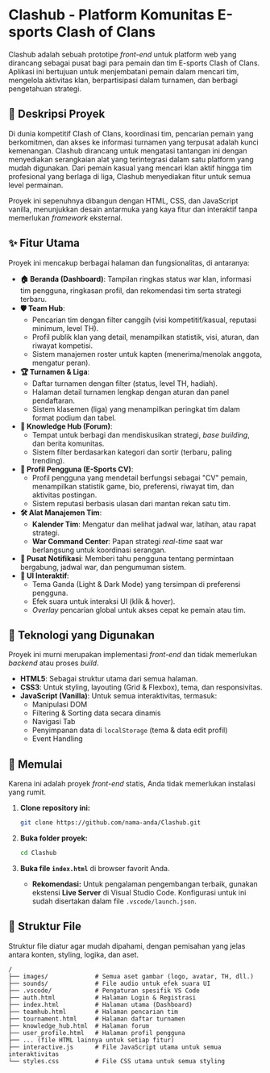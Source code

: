# Clashub - Platform Komunitas E-sports Clash of Clans

Clashub adalah sebuah prototipe *front-end* untuk platform web yang dirancang sebagai pusat bagi para pemain dan tim E-sports Clash of Clans. Aplikasi ini bertujuan untuk menjembatani pemain dalam mencari tim, mengelola aktivitas klan, berpartisipasi dalam turnamen, dan berbagi pengetahuan strategi.

## 📜 Deskripsi Proyek

Di dunia kompetitif Clash of Clans, koordinasi tim, pencarian pemain yang berkomitmen, dan akses ke informasi turnamen yang terpusat adalah kunci kemenangan. Clashub dirancang untuk mengatasi tantangan ini dengan menyediakan serangkaian alat yang terintegrasi dalam satu platform yang mudah digunakan. Dari pemain kasual yang mencari klan aktif hingga tim profesional yang berlaga di liga, Clashub menyediakan fitur untuk semua level permainan.

Proyek ini sepenuhnya dibangun dengan HTML, CSS, dan JavaScript vanilla, menunjukkan desain antarmuka yang kaya fitur dan interaktif tanpa memerlukan *framework* eksternal.

## ✨ Fitur Utama

Proyek ini mencakup berbagai halaman dan fungsionalitas, di antaranya:

  * **🏠 Beranda (Dashboard)**: Tampilan ringkas status war klan, informasi tim pengguna, ringkasan profil, dan rekomendasi tim serta strategi terbaru.
  * **🛡️ Team Hub**:
      * Pencarian tim dengan filter canggih (visi kompetitif/kasual, reputasi minimum, level TH).
      * Profil publik klan yang detail, menampilkan statistik, visi, aturan, dan riwayat kompetisi.
      * Sistem manajemen roster untuk kapten (menerima/menolak anggota, mengatur peran).
  * **🏆 Turnamen & Liga**:
      * Daftar turnamen dengan filter (status, level TH, hadiah).
      * Halaman detail turnamen lengkap dengan aturan dan panel pendaftaran.
      * Sistem klasemen (liga) yang menampilkan peringkat tim dalam format podium dan tabel.
  * **🧠 Knowledge Hub (Forum)**:
      * Tempat untuk berbagi dan mendiskusikan strategi, *base building*, dan berita komunitas.
      * Sistem filter berdasarkan kategori dan sortir (terbaru, paling trending).
  * **👤 Profil Pengguna (E-Sports CV)**:
      * Profil pengguna yang mendetail berfungsi sebagai "CV" pemain, menampilkan statistik game, bio, preferensi, riwayat tim, dan aktivitas postingan.
      * Sistem reputasi berbasis ulasan dari mantan rekan satu tim.
  * **🛠️ Alat Manajemen Tim**:
      * **Kalender Tim**: Mengatur dan melihat jadwal war, latihan, atau rapat strategi.
      * **War Command Center**: Papan strategi *real-time* saat war berlangsung untuk koordinasi serangan.
  * **🔔 Pusat Notifikasi**: Memberi tahu pengguna tentang permintaan bergabung, jadwal war, dan pengumuman sistem.
  * **🎨 UI Interaktif**:
      * Tema Ganda (Light & Dark Mode) yang tersimpan di preferensi pengguna.
      * Efek suara untuk interaksi UI (klik & hover).
      * *Overlay* pencarian global untuk akses cepat ke pemain atau tim.

## 🚀 Teknologi yang Digunakan

Proyek ini murni merupakan implementasi *front-end* dan tidak memerlukan *backend* atau proses *build*.

  * **HTML5**: Sebagai struktur utama dari semua halaman.
  * **CSS3**: Untuk styling, layouting (Grid & Flexbox), tema, dan responsivitas.
  * **JavaScript (Vanilla)**: Untuk semua interaktivitas, termasuk:
      * Manipulasi DOM
      * Filtering & Sorting data secara dinamis
      * Navigasi Tab
      * Penyimpanan data di `localStorage` (tema & data edit profil)
      * Event Handling

## 🏁 Memulai

Karena ini adalah proyek *front-end* statis, Anda tidak memerlukan instalasi yang rumit.

1.  **Clone repository ini:**

    ```sh
    git clone https://github.com/nama-anda/Clashub.git
    ```

2.  **Buka folder proyek:**

    ```sh
    cd Clashub
    ```

3.  **Buka file `index.html`** di browser favorit Anda.

      * **Rekomendasi:** Untuk pengalaman pengembangan terbaik, gunakan ekstensi **Live Server** di Visual Studio Code. Konfigurasi untuk ini sudah disertakan dalam file `.vscode/launch.json`.

## 📂 Struktur File

Struktur file diatur agar mudah dipahami, dengan pemisahan yang jelas antara konten, styling, logika, dan aset.

```
/
├── images/             # Semua aset gambar (logo, avatar, TH, dll.)
├── sounds/             # File audio untuk efek suara UI
├── .vscode/            # Pengaturan spesifik VS Code
├── auth.html           # Halaman Login & Registrasi
├── index.html          # Halaman utama (Dashboard)
├── teamhub.html        # Halaman pencarian tim
├── tournament.html     # Halaman daftar turnamen
├── knowledge_hub.html  # Halaman forum
├── user_profile.html   # Halaman profil pengguna
├── ... (file HTML lainnya untuk setiap fitur)
├── interactive.js      # File JavaScript utama untuk semua interaktivitas
└── styles.css          # File CSS utama untuk semua styling
```